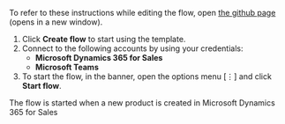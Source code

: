 To refer to these instructions while editing the flow, open [the github page](https://github.com/ot4i/app-connect-templates/tree/master/resources/markdown/Send%20a%20Microsoft%20Teams%20message%20when%20a%20new%20product%20is%20created%20in%20Microsoft%20Dynamics) (opens in a new window).

1.	Click **Create flow** to start using the template.
2.	Connect to the following accounts by using your credentials:
    -	**Microsoft Dynamics 365 for Sales** 
    - **Microsoft Teams**
3.	To start the flow, in the banner, open the options menu [⋮] and click **Start flow**.

The flow is started when a new product is created in Microsoft Dynamics 365 for Sales
